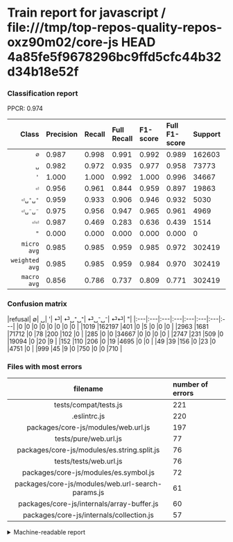 # Train report for javascript / file:///tmp/top-repos-quality-repos-oxz90m02/core-js HEAD 4a85fe5f9678296bc9ffd5cfc44b32d34b18e52f

### Classification report

PPCR: 0.974

| Class | Precision | Recall | Full Recall | F1-score | Full F1-score | Support | Full Support | PPCR |
|------:|:----------|:-------|:------------|:---------|:---------|:--------|:-------------|:-----|
| `∅` | 0.987| 0.998| 0.991| 0.992| 0.989| 162603| 163622| 0.994 |
| `␣` | 0.982| 0.972| 0.935| 0.977| 0.958| 73773| 76736| 0.961 |
| `'` | 1.000| 1.000| 0.992| 1.000| 0.996| 34667| 34952| 0.992 |
| `⏎` | 0.956| 0.961| 0.844| 0.959| 0.897| 19863| 22610| 0.879 |
| `⏎␣⁺␣⁺` | 0.959| 0.933| 0.906| 0.946| 0.932| 5030| 5182| 0.971 |
| `⏎␣⁻␣⁻` | 0.975| 0.956| 0.947| 0.965| 0.961| 4969| 5018| 0.990 |
| `⏎⏎` | 0.987| 0.469| 0.283| 0.636| 0.439| 1514| 2513| 0.602 |
| `"` | 0.000| 0.000| 0.000| 0.000| 0.000| 0| 0| 0.000 |
| `micro avg` | 0.985| 0.985| 0.959| 0.985| 0.972| 302419| 310633| 0.974 |
| `weighted avg` | 0.985| 0.985| 0.959| 0.984| 0.970| 302419| 310633| 0.974 |
| `macro avg` | 0.856| 0.786| 0.737| 0.809| 0.771| 302419| 310633| 0.974 |

### Confusion matrix

|refusal|  ∅| ␣| '| ⏎| ⏎␣⁺␣⁺| ⏎␣⁻␣⁻| ⏎⏎| "| 
|:---|:---|:---|:---|:---|:---|:---|:---|
|0 |0 |0 |0 |0 |0 |0 |0 |
|1019 |162197 |401 |0 |5 |0 |0 |0 |
|2963 |1681 |71712 |0 |78 |200 |102 |0 |
|285 |0 |0 |34667 |0 |0 |0 |0 |
|2747 |231 |509 |0 |19094 |0 |20 |9 |
|152 |110 |206 |0 |19 |4695 |0 |0 |
|49 |39 |156 |0 |23 |0 |4751 |0 |
|999 |45 |9 |0 |750 |0 |0 |710 |

### Files with most errors

| filename | number of errors|
|:----:|:-----|
| tests/compat/tests.js | 221 |
| .eslintrc.js | 220 |
| packages/core-js/modules/web.url.js | 197 |
| tests/pure/web.url.js | 77 |
| packages/core-js/modules/es.string.split.js | 76 |
| tests/tests/web.url.js | 76 |
| packages/core-js/modules/es.symbol.js | 72 |
| packages/core-js/modules/web.url-search-params.js | 61 |
| packages/core-js/internals/array-buffer.js | 60 |
| packages/core-js/internals/collection.js | 57 |

<details>
    <summary>Machine-readable report</summary>
```json
{
  "cl_report": {"\"": {"f1-score": 0.0, "precision": 0.0, "recall": 0.0, "support": 0}, "\u0027": {"f1-score": 1.0, "precision": 1.0, "recall": 1.0, "support": 34667}, "macro avg": {"f1-score": 0.8094671558178868, "precision": 0.8559254195734001, "recall": 0.7861668593324225, "support": 302419}, "micro avg": {"f1-score": 0.9848124621799557, "precision": 0.9848124621799557, "recall": 0.9848124621799557, "support": 302419}, "weighted avg": {"f1-score": 0.9843158603019486, "precision": 0.9847955175339702, "recall": 0.9848124621799557, "support": 302419}, "\u2205": {"f1-score": 0.9923158339094418, "precision": 0.9871822182187787, "recall": 0.9975031210986267, "support": 162603}, "\u23ce": {"f1-score": 0.9587266519381402, "precision": 0.9561820822274526, "recall": 0.9612848008860696, "support": 19863}, "\u23ce\u23ce": {"f1-score": 0.6359158083296015, "precision": 0.9874826147426982, "recall": 0.46895640686922063, "support": 1514}, "\u23ce\u2423\u207a\u2423\u207a": {"f1-score": 0.9460957178841309, "precision": 0.9591419816138917, "recall": 0.9333996023856859, "support": 5030}, "\u23ce\u2423\u207b\u2423\u207b": {"f1-score": 0.9654541759804918, "precision": 0.9749640878309049, "recall": 0.9561279935600725, "support": 4969}, "\u2423": {"f1-score": 0.9772290585012878, "precision": 0.982450371953475, "recall": 0.9720629498597048, "support": 73773}},
  "cl_report_full": {"\"": {"f1-score": 0.0, "precision": 0.0, "recall": 0.0, "support": 0}, "\u0027": {"f1-score": 0.9959062899495827, "precision": 1.0, "recall": 0.9918459601739529, "support": 34952}, "macro avg": {"f1-score": 0.7714694899639755, "precision": 0.8559254195734001, "recall": 0.7371878068360644, "support": 310633}, "micro avg": {"f1-score": 0.9716174158146454, "precision": 0.9848124621799557, "recall": 0.9587712831540757, "support": 310633}, "weighted avg": {"f1-score": 0.9696508926560726, "precision": 0.9845364300737032, "recall": 0.9587712831540757, "support": 310633}, "\u2205": {"f1-score": 0.9892322939696577, "precision": 0.9871822182187787, "recall": 0.9912909022014155, "support": 163622}, "\u23ce": {"f1-score": 0.896874045891167, "precision": 0.9561820822274526, "recall": 0.8444935869084476, "support": 22610}, "\u23ce\u23ce": {"f1-score": 0.43935643564356436, "precision": 0.9874826147426982, "recall": 0.2825308396339037, "support": 2513}, "\u23ce\u2423\u207a\u2423\u207a": {"f1-score": 0.9318249479011611, "precision": 0.9591419816138917, "recall": 0.9060208413739869, "support": 5182}, "\u23ce\u2423\u207b\u2423\u207b": {"f1-score": 0.9606713173592154, "precision": 0.9749640878309049, "recall": 0.9467915504184934, "support": 5018}, "\u2423": {"f1-score": 0.9578905889974554, "precision": 0.982450371953475, "recall": 0.9345287739783152, "support": 76736}},
  "ppcr": 0.9735572202567017
}
```
</details>

